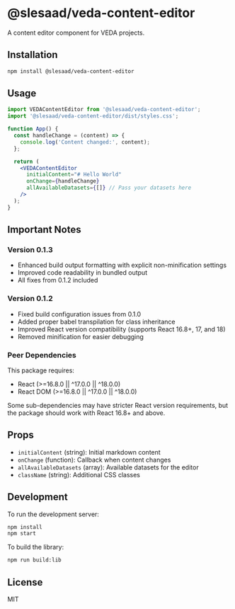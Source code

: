 # @slesaad/veda-content-editor

A content editor component for VEDA projects.

## Installation

```bash
npm install @slesaad/veda-content-editor
```

## Usage

```jsx
import VEDAContentEditor from '@slesaad/veda-content-editor';
import '@slesaad/veda-content-editor/dist/styles.css';

function App() {
  const handleChange = (content) => {
    console.log('Content changed:', content);
  };

  return (
    <VEDAContentEditor
      initialContent="# Hello World"
      onChange={handleChange}
      allAvailableDatasets={[]} // Pass your datasets here
    />
  );
}
```

## Important Notes

### Version 0.1.3
- Enhanced build output formatting with explicit non-minification settings
- Improved code readability in bundled output
- All fixes from 0.1.2 included

### Version 0.1.2
- Fixed build configuration issues from 0.1.0
- Added proper babel transpilation for class inheritance
- Improved React version compatibility (supports React 16.8+, 17, and 18)
- Removed minification for easier debugging

### Peer Dependencies
This package requires:
- React (>=16.8.0 || ^17.0.0 || ^18.0.0)
- React DOM (>=16.8.0 || ^17.0.0 || ^18.0.0)

Some sub-dependencies may have stricter React version requirements, but the package should work with React 16.8+ and above.

## Props

- `initialContent` (string): Initial markdown content
- `onChange` (function): Callback when content changes
- `allAvailableDatasets` (array): Available datasets for the editor
- `className` (string): Additional CSS classes

## Development

To run the development server:

```bash
npm install
npm start
```

To build the library:

```bash
npm run build:lib
```

## License

MIT
